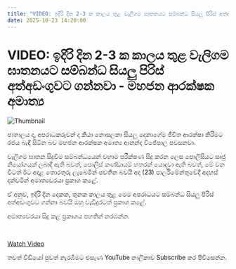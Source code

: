 ```yaml
---
title: "VIDEO: ඉදිරි දින 2-3 ක කාලය තුළ වැලිගම ඝාතනයට සම්බන්ධ සියලු පිරිස් අත්අඩංගුවට ගන්නවා - මහජන ආරක්ෂක අමාත්‍ය"
date: 2025-10-23 14:20:00
---
```


# VIDEO: ඉදිරි දින 2-3 ක කාලය තුළ වැලිගම ඝාතනයට සම්බන්ධ සියලු පිරිස් අත්අඩංගුවට ගන්නවා - මහජන ආරක්ෂක අමාත්‍ය

![Thumbnail](https://helakuru.sgp1.cdn.digitaloceanspaces.com/esana/images/lib/ananda-video-iop.jpg)

පාතාලය ද, අපරාධකරුවන් ද කියා නොසලකා සියලු දෙනාගේම ජීවිත ආරක්ෂා කිරීමට රජය බැඳී සිටින බව මහජන ආරක්ෂක අමාත්‍ය ආනන්ද විජේපාල පවසනවා.

වැලිගම ඝාතන සිදුවීම සම්බන්ධයෙන් වහාම පරීක්ෂණ සිදු කරන ලෙස පොලිසියට සෘජු නියෝගයක් ලබාදී ඇති බවත්, පොලිස් කණ්ඩායම් හතරක් යොදවා ඇති බවත්, මේ වන විටත් ඊට අදාළ තොරතුරු ලැබෙමින් පවතින බවයි අද (23) පාර්ලිමේන්තුවේදී අදහස් දක්වමින් අමාත්‍යවරයා ප්‍රකාශ කළේ.

ඒ අනුව, ඉදිරි දින දෙකක, තුනක කාලය තුළ මෙම අපරාධයට සම්බන්ධ සියලු පිරිස් අත්අඩංගුවට ගන්නා බවයි ඔහු වැඩිදුරටත් ප්‍රකාශ කළේ.

අමාත්‍යවරයා සිදු කළ ප්‍රකාශය පහතින් නරඹන්න.

 

[Watch Video](https://youtube.com/embed/ral9lM3tCWI)

තවත් වීඩියෝ පුවත් නැරඹීමට එසැණ YouTube නාලිකාව Subscribe කර පිවිසෙන්න.

